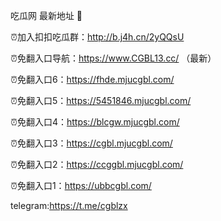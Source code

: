 吃瓜网 最新地址 👋 

⏰加入扣扣吃瓜群：http://b.j4h.cn/2yQQsU

⏰免翻入口导航：https://www.CGBL13.cc/  （最新）

⏰免翻入口6：https://fhde.mjucgbl.com/

⏰免翻入口5：https://5451846.mjucgbl.com/

⏰免翻入口4：https://blcgw.mjucgbl.com/

⏰免翻入口3：https://cgbl.mjucgbl.com/

⏰免翻入口2：https://ccggbl.mjucgbl.com/

⏰免翻入口1：https://ubbcgbl.com/

telegram:https://t.me/cgblzx


